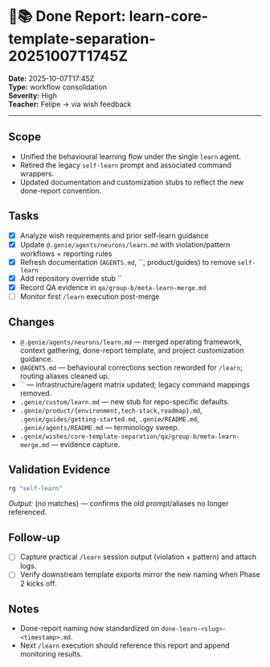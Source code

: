 # 🧞📚 Done Report: learn-core-template-separation-20251007T1745Z

**Date:** 2025-10-07T17:45Z  
**Type:** workflow consolidation  
**Severity:** High  
**Teacher:** Felipe → via wish feedback

---

## Scope
- Unified the behavioural learning flow under the single `learn` agent.
- Retired the legacy `self-learn` prompt and associated command wrappers.
- Updated documentation and customization stubs to reflect the new done-report convention.

## Tasks
- [x] Analyze wish requirements and prior self-learn guidance
- [x] Update `@.genie/agents/neurons/learn.md` with violation/pattern workflows + reporting rules
- [x] Refresh documentation (`AGENTS.md`, ``, product/guides) to remove `self-learn`
- [x] Add repository override stub ``
- [x] Record QA evidence in `qa/group-b/meta-learn-merge.md`
- [ ] Monitor first `/learn` execution post-merge

## Changes
- `@.genie/agents/neurons/learn.md` — merged operating framework, context gathering, done-report template, and project customization guidance.
- `@AGENTS.md` — behavioural corrections section reworded for `/learn`; routing aliases cleaned up.
- `` — infrastructure/agent matrix updated; legacy command mappings removed.
- `.genie/custom/learn.md` — new stub for repo-specific defaults.
- `.genie/product/{environment,tech-stack,roadmap}.md`, `.genie/guides/getting-started.md`, `.genie/README.md`, `.genie/agents/README.md` — terminology sweep.
- `.genie/wishes/core-template-separation/qa/group-b/meta-learn-merge.md` — evidence capture.

## Validation Evidence
```bash
rg "self-learn"
```
_Output:_ (no matches) — confirms the old prompt/aliases no longer referenced.

## Follow-up
- [ ] Capture practical `/learn` session output (violation + pattern) and attach logs.
- [ ] Verify downstream template exports mirror the new naming when Phase 2 kicks off.

## Notes
- Done-report naming now standardized on `done-learn-<slug>-<timestamp>.md`.
- Next `/learn` execution should reference this report and append monitoring results.

